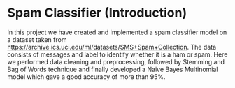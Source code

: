 # Spam Classifier (Introduction)
In this project we have created and implemented a spam classifier model on a dataset taken from https://archive.ics.uci.edu/ml/datasets/SMS+Spam+Collection. 
The data consists of messages and label to identify whether it is a ham or spam. Here we performed data cleaning and preprocessing, followed by Stemming
and Bag of Words technique and finally developed a Naive Bayes Multinomial model which gave a good accuracy of more than 95%.
